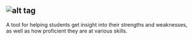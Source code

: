 ## ![alt tag](http://imgur.com/a1bIjyB)

A tool for helping students get insight into their strengths and weaknesses, as well as how proficient they are at various skills.

